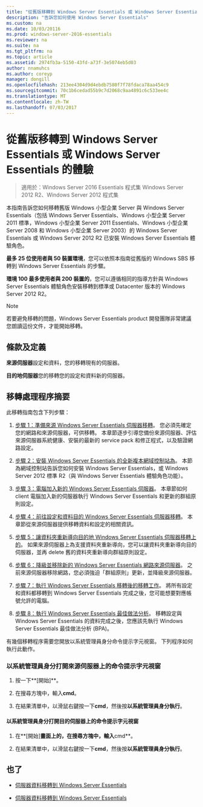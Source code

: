 ```yaml
---
title: "從舊版移轉到 Windows Server Essentials 或 Windows Server Essentials 的體驗"
description: "告訴您如何使用 Windows Server Essentials"
ms.custom: na
ms.date: 10/03/20116
ms.prod: windows-server-2016-essentials
ms.reviewer: na
ms.suite: na
ms.tgt_pltfrm: na
ms.topic: article
ms.assetid: 2974fb3a-5150-43fd-a73f-3e5074eb5d03
author: nnamuhcs
ms.author: coreyp
manager: dongill
ms.openlocfilehash: 213ee4304d9d4ebdb7580f7f78fdaca78aa454c9
ms.sourcegitcommit: 70c1b6cedad55b9c7d2068c9aa4891c6c533ee4c
ms.translationtype: MT
ms.contentlocale: zh-TW
ms.lasthandoff: 07/03/2017
---
```

# <a name="migrate-from-previous-versions-to-windows-server-essentials-or-windows-server-essentials-experience"></a>從舊版移轉到 Windows Server Essentials 或 Windows Server Essentials 的體驗

>適用於：Windows Server 2016 Essentials 程式集 Windows Server 2012 R2、Windows Server 2012 程式集

本指南告訴您如何移轉舊版 Windows 小型企業 Server 與 Windows Server Essentials（包括 Windows Server Essentials、Windows 小型企業 Server 2011 標準，Windows 小型企業 Server 2011 Essentials、Windows 小型企業 Server 2008 和 Windows 小型企業 Server 2003）的 Windows Server Essentials 或 Windows Server 2012 R2 已安裝 Windows Server Essentials 體驗角色。  
  
 **最多 25 位使用者與 50 裝置環境**，您可以依照本指南從舊版的 Windows SBS 移轉到 Windows Server Essentials 的步驟。  
  
 **環境 100 最多使用者與 200 裝置的**，您可以遵循相同的指導方針與 Windows Server Essentials 體驗角色安裝移轉到標準或 Datacenter 版本的 Windows Server 2012 R2。  
  
> [!NOTE]
>  若要避免移轉的問題，Windows Server Essentials product 開發團隊非常建議您朗讀這份文件，才能開始移轉。  
  
## <a name="terms-and-definitions"></a>條款及定義  
 **來源伺服器**設定和資料，您的移轉現有的伺服器。  
  
 **目的地伺服器**您的移轉您的設定和資料新的伺服器。  
  
## <a name="migration-process-summary"></a>移轉處理程序摘要  
 此移轉指南包含下列步驟：  
  
1.  [步驟 1：準備來源 Windows Server Essentials 伺服器移轉](Step-1--Prepare-your-Source-Server-for-Windows-Server-Essentials-migration.md)。  您必須先確定您的網路和來源伺服器，可供移轉。 本章節逐步引導您備份來源伺服器、評估來源伺服器系統健康、安裝的最新的 service pack 和修正程式，以及驗證網路設定。  
  
2.  [步驟 2：安裝 Windows Server Essentials 的全新複本網域控制站為](Step-2--Install-Windows-Server-Essentials-as-a-new-replica-domain-controller.md)。 本節為網域控制站告訴您如何安裝 Windows Server Essentials，或 Windows Server 2012 標準 R2（與 Windows Server Essentials 體驗角色功能）。  
  
3.  [步驟 3：電腦加入新的 Windows Server Essentials 伺服器](Step-3--Join-computers-to-the-new-Windows-Server-Essentials-server.md)。  本章節如何 client 電腦加入新的伺服器執行 Windows Server Essentials 和更新的群組原則設定。  
  
4.  [步驟 4：前往設定和資料目的 Windows Server Essentials 伺服器移轉](Step-4--Move-settings-and-data-to-the-Destination-Server-for-Windows-Server-Essentials-migration.md)。  本章節從來源伺服器提供移轉資料和設定的相關資訊。  
  
5.  [步驟 5：讓資料夾重新導向目的地 Windows Server Essentials 伺服器移轉上的](Step-5--Enable-folder-redirection-on-the-Destination-Server-for-Windows-Server-Essentials-migration.md)。  如果來源伺服器上為支援資料夾重新導向，您可以讓資料夾重新導向目的伺服器，並再 delete 舊的資料夾重新導向群組原則設定。  
  
6.  [步驟 6：降級並移除新的 Windows Server Essentials 網路來源伺服器](Step-6--Demote-and-remove-the-Source-Server-from-the-new-Windows-Server-Essentials-network.md)。  之前來源伺服器移除網路，您必須強迫「群組原則」更新，並降級來源伺服器。  
  
7.  [步驟 7：執行 Windows Server Essentials 移轉後的移轉工作](Step-7--Perform-post-migration-tasks-for-the-Windows-Server-Essentials-migration.md)。  將所有設定和資料都移轉到 Windows Server Essentials 完成之後，您可能想要對應帳號允許的電腦。  
  
8.  [步驟 8：執行 Windows Server Essentials 最佳做法分析](Step-8--Run-the-Windows-Server-Essentials-Best-Practices-Analyzer.md)。  移轉設定與 Windows Server Essentials 的資料完成之後，您應該先執行 Windows Server Essentials 最佳做法分析 (BPA)。  
  
 有幾個移轉程序需要您開放以系統管理員身分命令提示字元視窗。 下列程序如何執行此動作。  
  
###  <a name="BKMK_OpenACommandPromptAsAdmin"></a>以系統管理員身分打開來源伺服器上的命令提示字元視窗  
  
1.  按一下**[開始]**。  
  
2.  在搜尋方塊中，輸入**cmd**。  
  
3.  在結果清單中，以滑鼠右鍵按一下**cmd**，然後按**以系統管理員身分執行**。  
  
#### <a name="to-open-a-command-prompt-window-on-the-destination-server-as-an-administrator"></a>以系統管理員身分打開目的伺服器上的命令提示字元視窗  
  
1.  在**[開始]**畫面上的，在搜尋方塊中，輸入**cmd**。  
  
2.  在結果清單中，以滑鼠右鍵按一下**cmd**，然後按**以系統管理員身分執行**。  
  
## <a name="see-also"></a>也了  
  
-   [伺服器資料移轉到 Windows Server Essentials](Migrate-Server-Data-to-Windows-Server-Essentials.md)

-   [伺服器資料移轉到 Windows Server Essentials](../migrate/Migrate-Server-Data-to-Windows-Server-Essentials.md)

